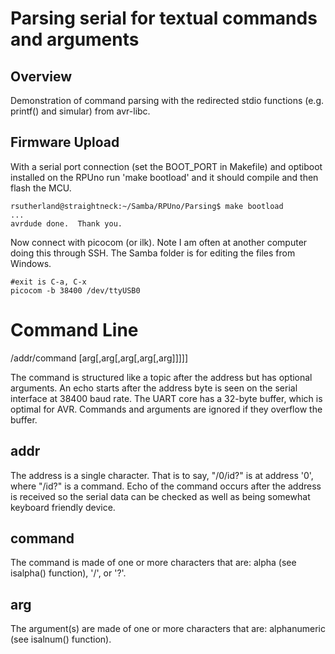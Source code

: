 # Parsing serial for textual commands and arguments

## Overview

Demonstration of command parsing with the redirected stdio functions (e.g. printf() and simular)  from avr-libc. 

## Firmware Upload

With a serial port connection (set the BOOT_PORT in Makefile) and optiboot installed on the RPUno run 'make bootload' and it should compile and then flash the MCU.

``` 
rsutherland@straightneck:~/Samba/RPUno/Parsing$ make bootload
...
avrdude done.  Thank you.
``` 

Now connect with picocom (or ilk). Note I am often at another computer doing this through SSH. The Samba folder is for editing the files from Windows.

``` 
#exit is C-a, C-x
picocom -b 38400 /dev/ttyUSB0
``` 


# Command Line

/addr/command [arg[,arg[,arg[,arg[,arg]]]]]

The command is structured like a topic after the address but has optional arguments. An echo starts after the address byte is seen on the serial interface at 38400 baud rate. The UART core has a 32-byte buffer, which is optimal for AVR. Commands and arguments are ignored if they overflow the buffer.


## addr

The address is a single character. That is to say, "/0/id?" is at address '0', where "/id?" is a command. Echo of the command occurs after the address is received so the serial data can be checked as well as being somewhat keyboard friendly device.

## command

The command is made of one or more characters that are: alpha (see isalpha() function), '/', or '?'. 

## arg

The argument(s) are made of one or more characters that are: alphanumeric (see isalnum() function). 
